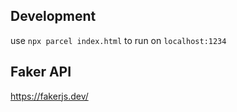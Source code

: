 ## Development
use `npx parcel index.html` to run on `localhost:1234`

## Faker API
https://fakerjs.dev/
